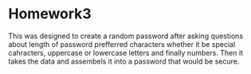 # Homework3
This was designed to create a random password after asking questions about length of password prefferred characters whether it be special cahracters, uppercase or lowercase letters and finally numbers. Then it takes the data and assembels it into a password that would be secure.
